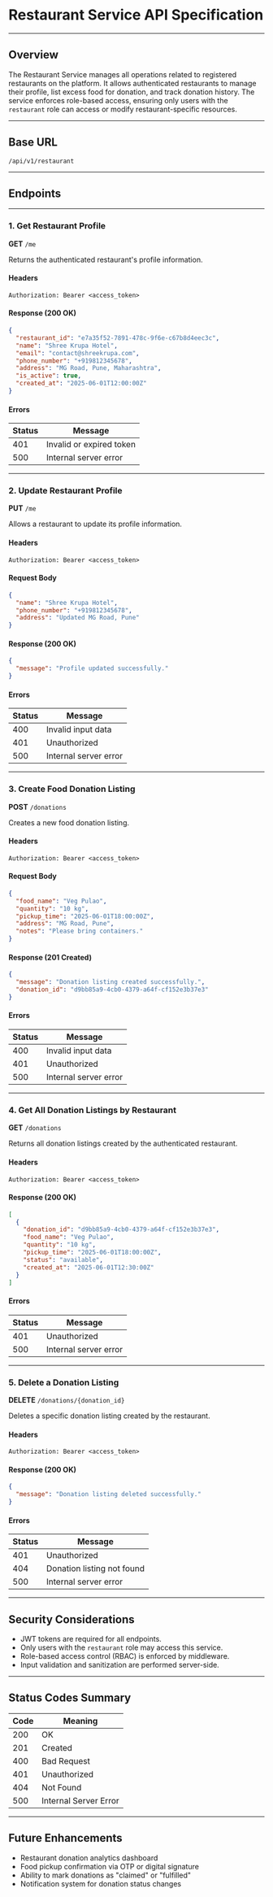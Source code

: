 # Restaurant Service API Specification

---

## Overview

The Restaurant Service manages all operations related to registered restaurants on the platform. It allows authenticated restaurants to manage their profile, list excess food for donation, and track donation history. The service enforces role-based access, ensuring only users with the `restaurant` role can access or modify restaurant-specific resources.

---

## Base URL

```
/api/v1/restaurant
```

---

## Endpoints

---

### 1. Get Restaurant Profile

**GET** `/me`

Returns the authenticated restaurant's profile information.

#### Headers

```
Authorization: Bearer <access_token>
```

#### Response (200 OK)

```json
{
  "restaurant_id": "e7a35f52-7891-478c-9f6e-c67b8d4eec3c",
  "name": "Shree Krupa Hotel",
  "email": "contact@shreekrupa.com",
  "phone_number": "+919812345678",
  "address": "MG Road, Pune, Maharashtra",
  "is_active": true,
  "created_at": "2025-06-01T12:00:00Z"
}
```

#### Errors

| Status | Message                  |
| ------ | ------------------------ |
| 401    | Invalid or expired token |
| 500    | Internal server error    |

---

### 2. Update Restaurant Profile

**PUT** `/me`

Allows a restaurant to update its profile information.

#### Headers

```
Authorization: Bearer <access_token>
```

#### Request Body

```json
{
  "name": "Shree Krupa Hotel",
  "phone_number": "+919812345678",
  "address": "Updated MG Road, Pune"
}
```

#### Response (200 OK)

```json
{
  "message": "Profile updated successfully."
}
```

#### Errors

| Status | Message               |
| ------ | --------------------- |
| 400    | Invalid input data    |
| 401    | Unauthorized          |
| 500    | Internal server error |

---

### 3. Create Food Donation Listing

**POST** `/donations`

Creates a new food donation listing.

#### Headers

```
Authorization: Bearer <access_token>
```

#### Request Body

```json
{
  "food_name": "Veg Pulao",
  "quantity": "10 kg",
  "pickup_time": "2025-06-01T18:00:00Z",
  "address": "MG Road, Pune",
  "notes": "Please bring containers."
}
```

#### Response (201 Created)

```json
{
  "message": "Donation listing created successfully.",
  "donation_id": "d9bb85a9-4cb0-4379-a64f-cf152e3b37e3"
}
```

#### Errors

| Status | Message               |
| ------ | --------------------- |
| 400    | Invalid input data    |
| 401    | Unauthorized          |
| 500    | Internal server error |

---

### 4. Get All Donation Listings by Restaurant

**GET** `/donations`

Returns all donation listings created by the authenticated restaurant.

#### Headers

```
Authorization: Bearer <access_token>
```

#### Response (200 OK)

```json
[
  {
    "donation_id": "d9bb85a9-4cb0-4379-a64f-cf152e3b37e3",
    "food_name": "Veg Pulao",
    "quantity": "10 kg",
    "pickup_time": "2025-06-01T18:00:00Z",
    "status": "available",
    "created_at": "2025-06-01T12:30:00Z"
  }
]
```

#### Errors

| Status | Message               |
| ------ | --------------------- |
| 401    | Unauthorized          |
| 500    | Internal server error |

---

### 5. Delete a Donation Listing

**DELETE** `/donations/{donation_id}`

Deletes a specific donation listing created by the restaurant.

#### Headers

```
Authorization: Bearer <access_token>
```

#### Response (200 OK)

```json
{
  "message": "Donation listing deleted successfully."
}
```

#### Errors

| Status | Message                    |
| ------ | -------------------------- |
| 401    | Unauthorized               |
| 404    | Donation listing not found |
| 500    | Internal server error      |

---

## Security Considerations

* JWT tokens are required for all endpoints.
* Only users with the `restaurant` role may access this service.
* Role-based access control (RBAC) is enforced by middleware.
* Input validation and sanitization are performed server-side.

---

## Status Codes Summary

| Code | Meaning               |
| ---- | --------------------- |
| 200  | OK                    |
| 201  | Created               |
| 400  | Bad Request           |
| 401  | Unauthorized          |
| 404  | Not Found             |
| 500  | Internal Server Error |

---

## Future Enhancements

* Restaurant donation analytics dashboard
* Food pickup confirmation via OTP or digital signature
* Ability to mark donations as "claimed" or "fulfilled"
* Notification system for donation status changes
